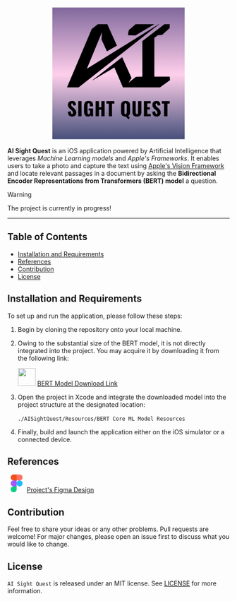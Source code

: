 <p align="center"> <img src="AISightQuest/Resources/Assets.xcassets/AppIcon.appiconset/App%20Icon.png" width="300" height="300"/> </p>

**AI Sight Quest** is an iOS application powered by Artificial Intelligence that leverages *Machine Learning models* and *Apple's Frameworks*. It enables users to take a photo and capture the text using [Apple's Vision Framework](https://developer.apple.com/documentation/vision) and locate relevant passages in a document by asking the **Bidirectional Encoder Representations from Transformers (BERT) model** a question.

> [!WARNING]
> The project is currently in progress!

---

## Table of Contents

- [Installation and Requirements](#installation-and-requirements)
- [References](#references)
- [Contribution](#contribution)
- [License](#license)

## Installation and Requirements

To set up and run the application, please follow these steps:

1. Begin by cloning the repository onto your local machine.
2. Owing to the substantial size of the BERT model, it is not directly integrated into the project. You may acquire it by downloading it from the following link:

   <img src="https://github.com/nsswifter/nsswifter/blob/main/assets/core_ml.png" width="40" height="40"/> [BERT Model Download Link](https://ml-assets.apple.com/coreml/models/Text/QuestionAnswering/BERT_SQUAD/BERTSQUADFP16.mlmodel)

3. Open the project in Xcode and integrate the downloaded model into the project structure at the designated location:

   `./AISightQuest/Resources/BERT Core ML Model Resources`

4. Finally, build and launch the application either on the iOS simulator or a connected device.

## References

<img src="https://github.com/devicons/devicon/blob/master/icons/figma/figma-original.svg" width="40" height="40"/> [Project's Figma Design](https://www.figma.com/file/PNYtxvPgMP7x5hdTZz7YIZ/AI-Sight-Quest?type=design&node-id=18%3A479&mode=design&t=LZixx9SKG5oeNCXc-1)

## Contribution

Feel free to share your ideas or any other problems. Pull requests are welcome! 
For major changes, please open an issue first to discuss what you would like to change.

## License

`AI Sight Quest` is released under an MIT license. See [LICENSE](LICENSE) for more information.
